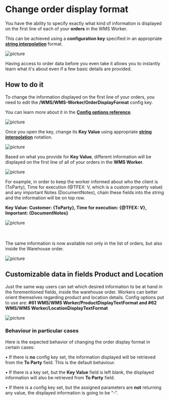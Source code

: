 # Change order display format

You have the ability to specify exactly what kind of information is displayed on the first line of each of your **orders** in the WMS Worker.

This can be achieved using a **configuration key** specified in an appropriate **[string interpolation](https://docs.erp.net/tech/advanced/string-interpolation/index.html?q=string)** format.

![picture](pictures/Order_information_09_02.png)

Having access to order data before you even take it allows you to instantly learn what it's about even if a few basic details are provided.

## How to do it

To change the information displayed on the first line of your orders, you need to edit the **/WMS/WMS-Worker/OrderDisplayFormat** config key.

You can learn more about it in the **[Config options reference](https://docs.erp.net/tech/reference/config-options-reference.html#55-wmswms-workerorderdisplayformat)**.

![picture](pictures/Core_config_11_02.png)

Once you open the key, change its **Key Value** using appropriate **[string interpolation](https://docs.erp.net/tech/advanced/string-interpolation/index.html?q=string)** notation. 

![picture](pictures/Config_key_value_13_02.png)

Based on what you provide for **Key Value**, different information will be displayed on the first line of all of your orders in the **WMS Worker**.

![picture](pictures/Order_Warehouse_13_02.png)


For example, in order to keep the worker informed about who the client is (ToParty), Time for execution (@TFEX: V, which is a custom property value) and any important Notes (DocumentNotes), chain these fields into the string and the information will be on top row.

<B> Key Value: Customer: {ToParty}, Time for execution: {@TFEX: V}, Important: {DocumentNotes}</B>

![picture](pictures/string_list.png)

<br><br>
The same information is now available not only in the list of orders, but also inside the Warehouse order.

![picture](pictures/string_WO.png)

## Customizable data in fields Product and Location

Just the same way users can set which desired information to be at hand in the forementioned fields, inside the warehouse order. Workers can better orient themselves regarding product and location details. Config options put to use are:
<b> #61 WMS/WMS Worker/ProductDisplayTextFormat and #62 WMS/WMS Worker/LocationDisplayTextFormat </b>

![picture](pictures/prdandloc.png)




### Behaviour in particular cases 

Here is the expected behavior of changing the order display format in certain cases:

•	If there is **no** config key set, the information displayed will be retrieved from the **To Party** field. This is the default behaviour.

•	If there is a key set, but the **Key Value** field is left blank, the displayed information will also be retrieved from **To Party** field.

•	If there is a config key set, but the assigned parameters are **not** returning any value, the displayed information is going to be “-“.
